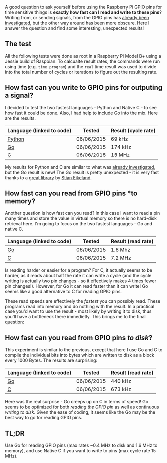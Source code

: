 A good question to ask yourself before using the Raspberry Pi GPIO pins for time sensitive things is **exactly how fast can I read and write to these pins**? Writing from, or sending signals, from the GPIO pins has [already been investigated](http://codeandlife.com/2012/07/03/benchmarking-raspberry-pi-gpio-speed/), but the other way around has been more obscure. Here I answer the question and find some interesting, unexpected results!

## The test

All the following tests were done as root in a Raspberry Pi Model B+ using a Jessie build of Raspbian. To calcualte result rates, the commands were run using time (e.g. ```time program```) and the ```real``` time result was used to divide into the total number of cycles or iterations to figure out the resulting rate.

## How fast can you write to GPIO pins for outputing a signal?

I decided to test the two fastest languages - Python and Native C - to see how fast it could be done. Also, I had help to include Go into the mix. Here are the results.

|Language (linked to code)  | Tested  | Result (cycle rate)  |
|---|---|---|
| [Python](https://github.com/schollz/raspberrypi_notes/blob/master/gpio_tests/writing/gpio_write.py) |  06/06/2015 |  69 kHz |  
|  [Go](https://github.com/schollz/raspberrypi_notes/blob/master/gpio_tests/writing/gpio_write.go) |   06/06/2015 |  174 kHz |   
| [C](https://github.com/schollz/raspberrypi_notes/blob/master/gpio_tests/writing/gpio_write.c)  |  06/06/2015  | 15 MHz  |  

My results for Python and C are similar to what was [already investigated](http://codeandlife.com/2012/07/03/benchmarking-raspberry-pi-gpio-speed/), but the Go result is new! The Go result is pretty unexpected - it is very fast thanks to a [great library](https://github.com/stianeikeland/go-rpio) by [Stian Eikeland](https://github.com/stianeikeland).

## How fast can you read from GPIO pins *to memory?

Another question is how fast can you read? In this case I want to read a pin many times and store the value in virtual memory so there is no hard-disk retrieval here. I'm going to focus on the two fastest languages - Go and native C. 

|Language (linked to code)  | Tested  | Result (read rate)  |
|---|---|---|
|  [Go](https://github.com/schollz/raspberrypi_notes/blob/master/gpio_tests/reading/tovariable/read_in_memory.go) |   06/06/2015 |  1.6 Mhz |   
| [C](https://github.com/schollz/raspberrypi_notes/blob/master/gpio_tests/reading/tovariable/read_in_memory.c)  |  06/06/2015  | 7.2 MHz  |  

Is reading harder or easier for a program? For C, it actually seems to be harder, as it reads about half the rate it can write a cycle (and the cycle writing is actually two pin changes - so it effectively makes 4 times fewer pin changes!). However, for Go it can read faster than it can write! Go seems like a good alternative to C for reading GPIO pins.  

These read speeds are effectively the *fastest* you can possibly read. These programs read into memory and do nothing with the result. In a practical case you'd want to use the result - most likely by writing it to disk, thus you'll have a bottleneck there immedietly. This brings me to the final question:

## How fast can you read from GPIO pins *to disk*?

This experiment is similar to the previous, except that here I use Go and C to compile the individual bits into bytes which are written to disk as a block every 1000 Bytes. The results are surprising:

|Language (linked to code)  | Tested  | Result (read rate)  |
|---|---|---|
|  [Go](https://github.com/schollz/raspberrypi_notes/blob/master/gpio_tests/reading/tofile/read_to_file.go) |   06/06/2015 |  440 kHz |   
| [C](https://github.com/schollz/raspberrypi_notes/blob/master/gpio_tests/reading/tofile/read_to_file.c)  |  06/06/2015  | 673 kHz  |  

Here was the real surprise - Go creeps up on C in terms of speed! Go seems to be optimized for both *reading the GPIO pin* as well as continuous *writing to disk*. Given the ease of coding, it seems like the Go may be the best way to go for reading GPIO pins.

## TL;DR

Use Go for reading GPIO pins (max rates ~0.4 MHz to disk and 1.6 MHz to memory), and use Native C if you want to write to pins (max cycle rate 15 MHz).
